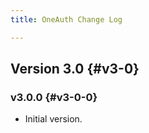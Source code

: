 ```yaml
---
title: OneAuth Change Log

---
```


## Version 3.0 {#v3-0}

### v3.0.0 {#v3-0-0}

* Initial version.

